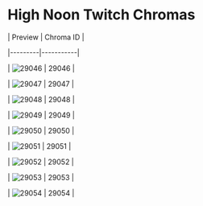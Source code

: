 # High Noon Twitch Chromas


| Preview | Chroma ID |

|---------|-----------|

| ![29046](https://raw.communitydragon.org/latest/plugins/rcp-be-lol-game-data/global/default/v1/champion-chroma-images/29/29046.png) | 29046 |

| ![29047](https://raw.communitydragon.org/latest/plugins/rcp-be-lol-game-data/global/default/v1/champion-chroma-images/29/29047.png) | 29047 |

| ![29048](https://raw.communitydragon.org/latest/plugins/rcp-be-lol-game-data/global/default/v1/champion-chroma-images/29/29048.png) | 29048 |

| ![29049](https://raw.communitydragon.org/latest/plugins/rcp-be-lol-game-data/global/default/v1/champion-chroma-images/29/29049.png) | 29049 |

| ![29050](https://raw.communitydragon.org/latest/plugins/rcp-be-lol-game-data/global/default/v1/champion-chroma-images/29/29050.png) | 29050 |

| ![29051](https://raw.communitydragon.org/latest/plugins/rcp-be-lol-game-data/global/default/v1/champion-chroma-images/29/29051.png) | 29051 |

| ![29052](https://raw.communitydragon.org/latest/plugins/rcp-be-lol-game-data/global/default/v1/champion-chroma-images/29/29052.png) | 29052 |

| ![29053](https://raw.communitydragon.org/latest/plugins/rcp-be-lol-game-data/global/default/v1/champion-chroma-images/29/29053.png) | 29053 |

| ![29054](https://raw.communitydragon.org/latest/plugins/rcp-be-lol-game-data/global/default/v1/champion-chroma-images/29/29054.png) | 29054 |